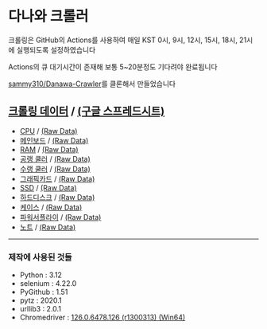 # 다나와 크롤러

크롤링은 GitHub의 Actions를 사용하여 매일 KST 0시, 9시, 12시, 15시, 18시, 21시에 실행되도록 설정하였습니다

Actions의 큐 대기시간이 존재해 보통 5~20분정도 기다려야 완료됩니다

[sammy310/Danawa-Crawler](https://github.com/sammy310/Danawa-Crawler)를 클론해서 만들었습니다

## [크롤링 데이터](https://github.com/SSSSSSSSSSSSSSSSSSSSSSSSSSSSSSSSSSSSSun/Danawa-Crawler/tree/master/crawl_data) / [(구글 스프레드시트)](https://docs.google.com/spreadsheets/d/173z04QolUloLeTZMjXjdQvW6NQFzGrxdr4PXjKt8_EI/edit?usp=sharing)
- [CPU](https://github.com/SSSSSSSSSSSSSSSSSSSSSSSSSSSSSSSSSSSSSun/Danawa-Crawler/blob/master/crawl_data/CPU.csv) / [(Raw Data)](https://raw.githubusercontent.com/SSSSSSSSSSSSSSSSSSSSSSSSSSSSSSSSSSSSSun/Danawa-Crawler/master/crawl_data/CPU.csv)
- [메인보드](https://github.com/SSSSSSSSSSSSSSSSSSSSSSSSSSSSSSSSSSSSSun/Danawa-Crawler/blob/master/crawl_data/Mainboard.csv) / [(Raw Data)](https://raw.githubusercontent.com/SSSSSSSSSSSSSSSSSSSSSSSSSSSSSSSSSSSSSun/Danawa-Crawler/master/crawl_data/Mainboard.csv)
- [RAM](https://github.com/SSSSSSSSSSSSSSSSSSSSSSSSSSSSSSSSSSSSSun/Danawa-Crawler/blob/master/crawl_data/RAM.csv) / [(Raw Data)](https://raw.githubusercontent.com/SSSSSSSSSSSSSSSSSSSSSSSSSSSSSSSSSSSSSun/Danawa-Crawler/master/crawl_data/RAM.csv)
- [공랭 쿨러](https://github.com/SSSSSSSSSSSSSSSSSSSSSSSSSSSSSSSSSSSSSun/Danawa-Crawler/blob/master/crawl_data/Air%20Cooler.csv) / [(Raw Data)](https://raw.githubusercontent.com/SSSSSSSSSSSSSSSSSSSSSSSSSSSSSSSSSSSSSun/Danawa-Crawler/master/crawl_data/Air%20Cooler.csv)
- [수랭 쿨러](https://github.com/SSSSSSSSSSSSSSSSSSSSSSSSSSSSSSSSSSSSSun/Danawa-Crawler/blob/master/crawl_data/AIO%20Cooler.csv) / [(Raw Data)](https://raw.githubusercontent.com/SSSSSSSSSSSSSSSSSSSSSSSSSSSSSSSSSSSSSun/Danawa-Crawler/master/crawl_data/AIO%20Cooler.csv)
- [그래픽카드](https://github.com/SSSSSSSSSSSSSSSSSSSSSSSSSSSSSSSSSSSSSun/Danawa-Crawler/blob/master/crawl_data/VGA.csv) / [(Raw Data)](https://raw.githubusercontent.com/SSSSSSSSSSSSSSSSSSSSSSSSSSSSSSSSSSSSSun/Danawa-Crawler/master/crawl_data/VGA.csv)
- [SSD](https://github.com/SSSSSSSSSSSSSSSSSSSSSSSSSSSSSSSSSSSSSun/Danawa-Crawler/blob/master/crawl_data/SSD.csv) / [(Raw Data)](https://raw.githubusercontent.com/SSSSSSSSSSSSSSSSSSSSSSSSSSSSSSSSSSSSSun/Danawa-Crawler/master/crawl_data/SSD.csv)
- [하드디스크](https://github.com/SSSSSSSSSSSSSSSSSSSSSSSSSSSSSSSSSSSSSun/Danawa-Crawler/blob/master/crawl_data/HDD.csv) / [(Raw Data)](https://raw.githubusercontent.com/SSSSSSSSSSSSSSSSSSSSSSSSSSSSSSSSSSSSSun/Danawa-Crawler/master/crawl_data/HDD.csv)
- [케이스](https://github.com/SSSSSSSSSSSSSSSSSSSSSSSSSSSSSSSSSSSSSun/Danawa-Crawler/blob/master/crawl_data/Case.csv) / [(Raw Data)](https://raw.githubusercontent.com/SSSSSSSSSSSSSSSSSSSSSSSSSSSSSSSSSSSSSun/Danawa-Crawler/master/crawl_data/Case.csv)
- [파워서플라이](https://github.com/SSSSSSSSSSSSSSSSSSSSSSSSSSSSSSSSSSSSSun/Danawa-Crawler/blob/master/crawl_data/PSU.csv) / [(Raw Data)](https://raw.githubusercontent.com/SSSSSSSSSSSSSSSSSSSSSSSSSSSSSSSSSSSSSun/Danawa-Crawler/master/crawl_data/PSU.csv)
- [노트](https://github.com/SSSSSSSSSSSSSSSSSSSSSSSSSSSSSSSSSSSSSun/Danawa-Crawler/blob/master/crawl_data/Laptop.csv) / [(Raw Data)](https://raw.githubusercontent.com/SSSSSSSSSSSSSSSSSSSSSSSSSSSSSSSSSSSSSun/Danawa-Crawler/master/crawl_data/Laptop.csv)
---

### 제작에 사용된 것들

- Python : 3.12
- selenium : 4.22.0
- PyGithub : 1.51
- pytz : 2020.1
- urllib3 : 2.0.1
- Chromedriver : [126.0.6478.126 (r1300313) (Win64)](https://storage.googleapis.com/chrome-for-testing-public/126.0.6478.126/win64/chromedriver-win64.zip)
